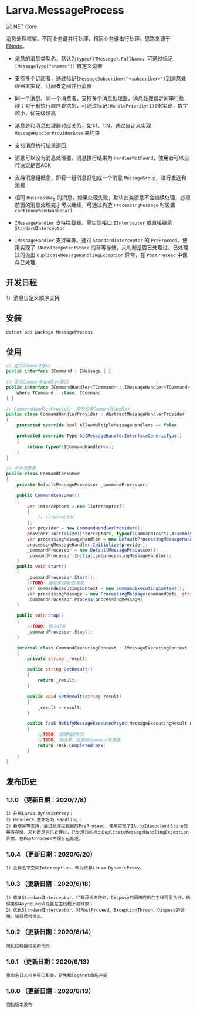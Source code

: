 # Larva.MessageProcess

![.NET Core](https://github.com/freshncp/Larva.MessageProcess/workflows/.NET%20Core/badge.svg)

消息处理框架。不同业务键并行处理，相同业务键串行处理，思路来源于 [ENode](http://github.com/tangxuehua/enode)。

- 消息的消息类型名，默认为`typeof(TMessage).FullName`，可通过标记`[MessageType("<name>")]` 自定义设置

- 支持多个订阅者，通过标记`[MessageSubscriber("<subscriber>")`到消息处理器来实现，订阅者之间并行消费

- 同一个消息、同一个消费者，支持多个消息处理器，消息处理器之间串行处理；对于有执行顺序要求的，可通过标记`[HandlePriority(1)]`来实现，数字越小，优先级越高

- 消息是和消息处理器对应关系，如1:1、1:N，通过自定义实现 `MessageHandlerProviderBase` 来约束

- 支持消息执行结果返回

- 消息可以没有消息处理器，消息执行结果为 `HandlerNotFound`，使用者可以自行决定是否ACK

- 支持消息组概念，即将一组消息打包成一个消息 `MessageGroup`，进行发送和消费

- 相同 `BusinessKey` 的消息，如果处理失败，默认此类消息不会继续处理，必须前面的消息处理完才可以继续，可通过构造 `ProcessingMessage` 时设置 `continueWhenHandleFail`

- `IMessageHandler` 支持拦截器，需实现接口 `IInterceptor` 或直接继承 `StandardInterceptor`

- `IMessageHandler` 支持幂等。通过 `StandardInterceptor` 的 `PreProceed`，使用实现了 `IAutoIdempotentStore` 的幂等存储，来判断是否已处理过，已处理过的抛出 `DuplicateMessageHandlingException` 异常，在 `PostProceed` 中保存已处理

## 开发日程

1）消息自定义顺序支持

## 安装

```sh
dotnet add package MessageProcess
```

## 使用

```csharp
// 定义Command接口
public interface ICommand : IMessage { }

// 定义CommandHandler接口
public interface ICommandHandler<TCommand> : IMessageHandler<TCommand>
    where TCommand : class, ICommand
{ }

// CommandHandlerProvider，用于检索CommandHandler
public class CommandHandlerProvider : AbstractMessageHandlerProvider
{
    protected override bool AllowMultipleMessageHandlers => false;

    protected override Type GetMessageHandlerInterfaceGenericType()
    {
        return typeof(ICommandHandler<>);
    }
}

// 命令消费者
public class CommandConsumer
{
    private DefaultMessageProcessor _commandProcessor;

    public CommandConsumer()
    {
        var interceptors = new IInterceptor[]
        {
            // interceptor
        };
        var provider = new CommandHandlerProvider();
        provider.Initialize(interceptors, typeof(CommandTests).Assembly);
        var processingMessageHandler = new DefaultProcessingMessageHandler();
        processingMessageHandler.Initialize(provider);
        _commandProcessor = new DefaultMessageProcessor();
        _commandProcessor.Initialize(processingMessageHandler);
    }
    public void Start()
    {
        _commandProcessor.Start();
        //TODO: 接收来自MQ的消息
        var commandExecutingContext = new CommandExecutingContext();
        var processingMessage = new ProcessingMessage(commandData, string.Empty, commandExecutingContext);
        _commandProcessor.Process(processingMessage);
    }

    public void Stop()
    {
        //TODO: 停止订阅
        _commandProcessor.Stop();
    }

    internal class CommandExecutingContext : IMessageExecutingContext
    {
        private string _result;

        public string GetResult()
        {
            return _result;
        }

        public void SetResult(string result)
        {
            _result = result;
        }

        public Task NotifyMessageExecutedAsync(MessageExecutingResult messageResult)
        {
            //TODO: 调用MQ的ACK
            //TODO: 将结果，反馈给Command发送者
            return Task.CompletedTask;
        }
    }
}
```

## 发布历史

### 1.1.0 （更新日期：2020/7/8）

```plain
1）升级Larva.DynamicProxy；
2）Handlers 重命名为 Handling；
3）新增幂等支持，通过标准拦截器的PreProceed，使用实现了IAutoIdempotentStore的幂等存储，来判断是否已处理过，已处理过的抛出DuplicateMessageHandlingException异常，在PostProceed中保存已处理。
```

### 1.0.4 （更新日期：2020/6/20）

```plain
1）去掉名字空间Interception，改为依赖Larva.DynamicProxy。
```

### 1.0.3 （更新日期：2020/6/18）

```plain
1）修复StandardInterceptor，拦截异步方法时，Dispose的调用应仍在主线程里执行，确保类似AsyncLocal变量在主线程上被释放；
2）优化StandardInterceptor，对PostProceed、ExceptionThrown、Dispose的调用，捕获异常抛出。
```

### 1.0.2 （更新日期：2020/6/14）

```plain
简化拦截器相关的代码
```

### 1.0.1 （更新日期：2020/6/13）

```plain
重命名日志相关接口和类，避免和log4net命名冲突
```

### 1.0.0 （更新日期：2020/6/13）

```plain
初始版本发布
```
